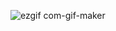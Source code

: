 ![ezgif com-gif-maker](https://user-images.githubusercontent.com/54762273/158341847-1f32e23a-f31d-40f6-8db7-3e36a0f0766c.gif)
